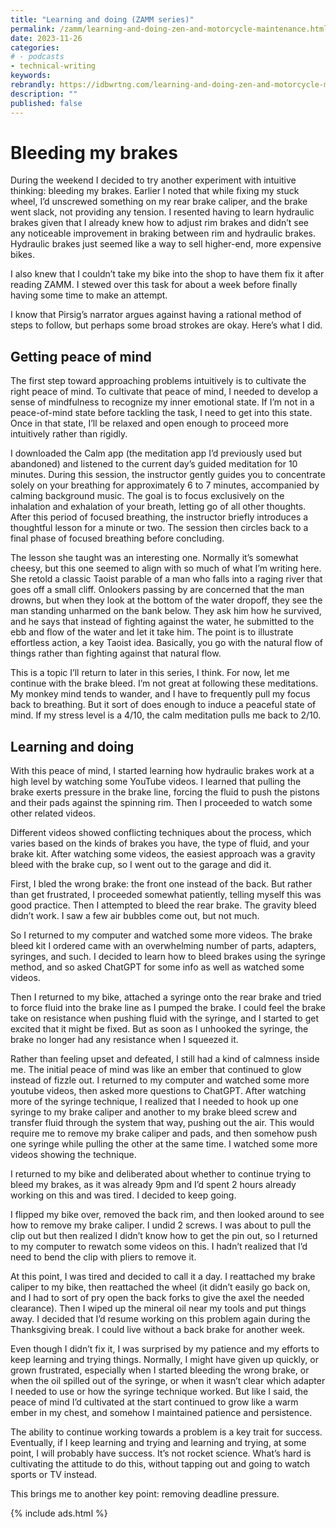 ```yaml
---
title: "Learning and doing (ZAMM series)"
permalink: /zamm/learning-and-doing-zen-and-motorcycle-maintenance.html
date: 2023-11-26
categories:
# - podcasts
- technical-writing
keywords: 
rebrandly: https://idbwrtng.com/learning-and-doing-zen-and-motorcycle-maintenance
description: ""
published: false
---
```



# Bleeding my brakes

During the weekend I decided to try another experiment with intuitive thinking: bleeding my brakes. Earlier I noted that while fixing my stuck wheel, I’d unscrewed something on my rear brake caliper, and the brake went slack, not providing any tension. I resented having to learn hydraulic brakes given that I already knew how to adjust rim brakes and didn’t see any noticeable improvement in braking between rim and hydraulic brakes. Hydraulic brakes just seemed like a way to sell higher-end, more expensive bikes.

I also knew that I couldn’t take my bike into the shop to have them fix it after reading ZAMM. I stewed over this task for about a week before finally having some time to make an attempt.

I know that Pirsig’s narrator argues against having a rational method of steps to follow, but perhaps some broad strokes are okay. Here’s what I did. 


## Getting peace of mind 

The first step toward approaching problems intuitively is to cultivate the right peace of mind. To cultivate that peace of mind, I needed to develop a sense of mindfulness to recognize my inner emotional state. If I’m not in a peace-of-mind state before tackling the task, I need to get into this state. Once in that state, I’ll be relaxed and open enough to proceed more intuitively rather than rigidly. 

I downloaded the Calm app (the meditation app I’d previously used but abandoned) and listened to the current day’s guided meditation for 10 minutes. During this session, the instructor gently guides you to concentrate solely on your breathing for approximately 6 to 7 minutes, accompanied by calming background music. The goal is to focus exclusively on the inhalation and exhalation of your breath, letting go of all other thoughts. After this period of focused breathing, the instructor briefly introduces a thoughtful lesson for a minute or two. The session then circles back to a final phase of focused breathing before concluding.

The lesson she taught was an interesting one. Normally it’s somewhat cheesy, but this one seemed to align with so much of what I’m writing here. She retold a classic Taoist parable of a man who falls into a raging river that goes off a small cliff. Onlookers passing by are concerned that the man drowns, but when they look at the bottom of the water dropoff, they see the man standing unharmed on the bank below. They ask him how he survived, and he says that instead of fighting against the water, he submitted to the ebb and flow of the water and let it take him. The point is to illustrate effortless action, a key Taoist idea. Basically, you go with the natural flow of things rather than fighting against that natural flow.

This is a topic I’ll return to later in this series, I think. For now, let me continue with the brake bleed. I’m not great at following these meditations. My monkey mind tends to wander, and I have to frequently pull my focus back to breathing. But it sort of does enough to induce a peaceful state of mind. If my stress level is a 4/10, the calm meditation pulls me back to 2/10.


## Learning and doing

With this peace of mind, I started learning how hydraulic brakes work at a high level by watching some YouTube videos. I learned that pulling the brake exerts pressure in the brake line, forcing the fluid to push the pistons and their pads against the spinning rim. Then I proceeded to watch some other related videos.

Different videos showed conflicting techniques about the process, which varies based on the kinds of brakes you have, the type of fluid, and your brake kit. After watching some videos, the easiest approach was a gravity bleed with the brake cup, so I went out to the garage and did it.

First, I bled the wrong brake: the front one instead of the back. But rather than get frustrated, I proceeded somewhat patiently, telling myself this was good practice. Then I attempted to bleed the rear brake. The gravity bleed didn’t work. I saw a few air bubbles come out, but not much.

So I returned to my computer and watched some more videos. The brake bleed kit I ordered came with an overwhelming number of parts, adapters, syringes, and such. I decided to learn how to bleed brakes using the syringe method, and so asked ChatGPT for some info as well as watched some videos. 

Then I returned to my bike, attached a syringe onto the rear brake and tried to force fluid into the brake line as I pumped the brake. I could feel the brake take on resistance when pushing fluid with the syringe, and I started to get excited that it might be fixed. But as soon as I unhooked the syringe, the brake no longer had any resistance when I squeezed it.

Rather than feeling upset and defeated, I still had a kind of calmness inside me. The initial peace of mind was like an ember that continued to glow instead of fizzle out. I returned to my computer and watched some more youtube videos, then asked more questions to ChatGPT. After watching more of the syringe technique, I realized that I needed to hook up one syringe to my brake caliper and another to my brake bleed screw and transfer fluid through the system that way, pushing out the air. This would require me to remove my brake caliper and pads, and then somehow push one syringe while pulling the other at the same time. I watched some more videos showing the technique. 

I returned to my bike and deliberated about whether to continue trying to bleed my brakes, as it was already 9pm and I’d spent 2 hours already working on this and was tired. I decided to keep going.

I flipped my bike over, removed the back rim, and then looked around to see how to remove my brake caliper. I undid 2 screws. I was about to pull the clip out but then realized I didn’t know how to get the pin out, so I returned to my computer to rewatch some videos on this. I hadn’t realized that I’d need to bend the clip with pliers to remove it. 

At this point, I was tired and decided to call it a day. I reattached my brake caliper to my bike, then reattached the wheel (it didn’t easily go back on, and I had to sort of pry open the back forks to give the axel the needed clearance). Then I wiped up the mineral oil near my tools and put things away. I decided that I’d resume working on this problem again during the Thanksgiving break. I could live without a back brake for another week.

Even though I didn’t fix it, I was surprised by my patience and my efforts to keep learning and trying things. Normally, I might have given up quickly, or grown frustrated, especially when I started bleeding the wrong brake, or when the oil spilled out of the syringe, or when it wasn’t clear which adapter I needed to use or how the syringe technique worked. But like I said, the peace of mind I’d cultivated at the start continued to grow like a warm ember in my chest, and somehow I maintained patience and persistence. 

The ability to continue working towards a problem is a key trait for success. Eventually, if I keep learning and trying and learning and trying, at some point, I will probably have success. It’s not rocket science. What’s hard is cultivating the attitude to do this, without tapping out and going to watch sports or TV instead.

This brings me to another key point: removing deadline pressure.


{% include ads.html %}


